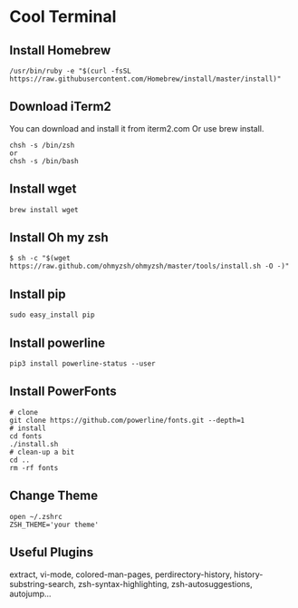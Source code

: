 # Cool Terminal
## Install Homebrew
```
/usr/bin/ruby -e "$(curl -fsSL https://raw.githubusercontent.com/Homebrew/install/master/install)"
```
## Download iTerm2
You can download and install it from iterm2.com Or use brew install.
```
chsh -s /bin/zsh
or
chsh -s /bin/bash
```
## Install wget
```
brew install wget
```
## Install Oh my zsh
```
$ sh -c "$(wget https://raw.github.com/ohmyzsh/ohmyzsh/master/tools/install.sh -O -)"
```
## Install pip
```
sudo easy_install pip
```
## Install powerline
```
pip3 install powerline-status --user
```
## Install PowerFonts
```
# clone
git clone https://github.com/powerline/fonts.git --depth=1
# install
cd fonts
./install.sh
# clean-up a bit
cd ..
rm -rf fonts
```
## Change Theme
```
open ~/.zshrc
ZSH_THEME='your theme'
```
## Useful Plugins
extract, vi-mode, colored-man-pages, perdirectory-history, history-substring-search, zsh-syntax-highlighting, zsh-autosuggestions, autojump...
